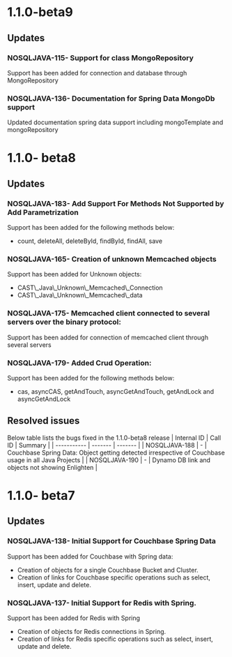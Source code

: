 # 1.1.0-beta9

## Updates

### NOSQLJAVA-115- Support for class MongoRepository

Support has been added for connection and database through MongoRepository
### NOSQLJAVA-136- Documentation for Spring Data MongoDb support

Updated documentation spring data support including mongoTemplate and mongoRepository
# 1.1.0- beta8

## Updates

### NOSQLJAVA-183- Add Support For Methods Not Supported by Add Parametrization

Support has been added for the following methods below:
- count, deleteAll, deleteById, findById, findAll, save

### NOSQLJAVA-165- Creation of unknown Memcached objects

Support has been added for Unknown objects:
- CAST\\_Java\\_Unknown\\_Memcached\\_Connection
- CAST\\_Java\\_Unknown\\_Memcached\\_data

### NOSQLJAVA-175- Memcached client connected to several servers over the binary protocol:

Support has been added for connection of memcached client through several servers
### NOSQLJAVA-179- Added Crud Operation:

Support has been added for the following methods below:
- cas, asyncCAS, getAndTouch, asyncGetAndTouch, getAndLock and asyncGetAndLock

## Resolved issues

Below table lists the bugs fixed in the 1.1.0-beta8 release
| Internal ID | Call ID | Summary |
| ----------- | ------- | ------- |
| NOSQLJAVA-188 | - | Couchbase Spring Data: Object getting detected irrespective of Couchbase usage in all Java Projects |
| NOSQLJAVA-190 | - | Dynamo DB link and objects not showing Enlighten |

# 1.1.0- beta7

## Updates

### NOSQLJAVA-138- Initial Support for Couchbase Spring Data

Support has been added for Couchbase with Spring data:
- Creation of objects for a single Couchbase Bucket and Cluster.
- Creation of links for Couchbase specific operations such as select, insert, update and delete.

### NOSQLJAVA-137- Initial Support for Redis with Spring.

Support has been added for Redis with Spring
- Creation of objects for Redis connections in Spring.
- Creation of links for Redis specific operations such as select, insert, update and delete.

